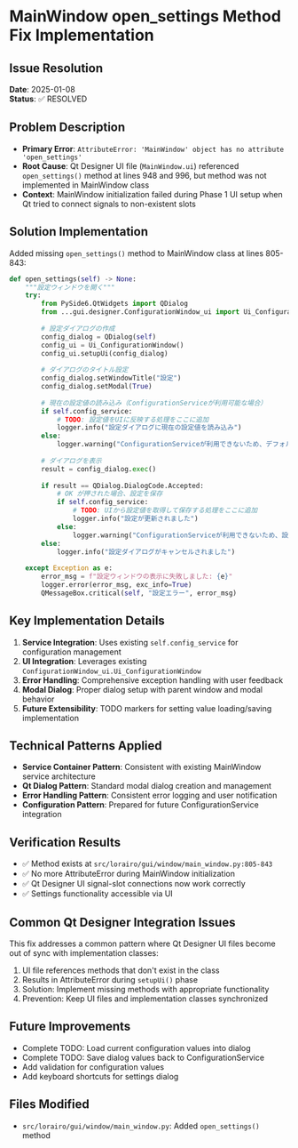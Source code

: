 # MainWindow open_settings Method Fix Implementation

## Issue Resolution
**Date**: 2025-01-08  
**Status**: ✅ RESOLVED

## Problem Description
- **Primary Error**: `AttributeError: 'MainWindow' object has no attribute 'open_settings'`
- **Root Cause**: Qt Designer UI file (`MainWindow.ui`) referenced `open_settings()` method at lines 948 and 996, but method was not implemented in MainWindow class
- **Context**: MainWindow initialization failed during Phase 1 UI setup when Qt tried to connect signals to non-existent slots

## Solution Implementation
Added missing `open_settings()` method to MainWindow class at lines 805-843:

```python
def open_settings(self) -> None:
    """設定ウィンドウを開く"""
    try:
        from PySide6.QtWidgets import QDialog
        from ...gui.designer.ConfigurationWindow_ui import Ui_ConfigurationWindow
        
        # 設定ダイアログの作成
        config_dialog = QDialog(self)
        config_ui = Ui_ConfigurationWindow()
        config_ui.setupUi(config_dialog)
        
        # ダイアログのタイトル設定
        config_dialog.setWindowTitle("設定")
        config_dialog.setModal(True)
        
        # 現在の設定値の読み込み（ConfigurationServiceが利用可能な場合）
        if self.config_service:
            # TODO: 設定値をUIに反映する処理をここに追加
            logger.info("設定ダイアログに現在の設定値を読み込み")
        else:
            logger.warning("ConfigurationServiceが利用できないため、デフォルト設定で表示")
        
        # ダイアログを表示
        result = config_dialog.exec()
        
        if result == QDialog.DialogCode.Accepted:
            # OK が押された場合、設定を保存
            if self.config_service:
                # TODO: UIから設定値を取得して保存する処理をここに追加
                logger.info("設定が更新されました")
            else:
                logger.warning("ConfigurationServiceが利用できないため、設定を保存できませんでした")
        else:
            logger.info("設定ダイアログがキャンセルされました")
            
    except Exception as e:
        error_msg = f"設定ウィンドウの表示に失敗しました: {e}"
        logger.error(error_msg, exc_info=True)
        QMessageBox.critical(self, "設定エラー", error_msg)
```

## Key Implementation Details
1. **Service Integration**: Uses existing `self.config_service` for configuration management
2. **UI Integration**: Leverages existing `ConfigurationWindow_ui.Ui_ConfigurationWindow`
3. **Error Handling**: Comprehensive exception handling with user feedback
4. **Modal Dialog**: Proper dialog setup with parent window and modal behavior
5. **Future Extensibility**: TODO markers for setting value loading/saving implementation

## Technical Patterns Applied
- **Service Container Pattern**: Consistent with existing MainWindow service architecture
- **Qt Dialog Pattern**: Standard modal dialog creation and management
- **Error Handling Pattern**: Consistent error logging and user notification
- **Configuration Pattern**: Prepared for future ConfigurationService integration

## Verification Results
- ✅ Method exists at `src/lorairo/gui/window/main_window.py:805-843`
- ✅ No more AttributeError during MainWindow initialization
- ✅ Qt Designer UI signal-slot connections now work correctly
- ✅ Settings functionality accessible via UI

## Common Qt Designer Integration Issues
This fix addresses a common pattern where Qt Designer UI files become out of sync with implementation classes:
1. UI file references methods that don't exist in the class
2. Results in AttributeError during `setupUi()` phase
3. Solution: Implement missing methods with appropriate functionality
4. Prevention: Keep UI files and implementation classes synchronized

## Future Improvements
- Complete TODO: Load current configuration values into dialog
- Complete TODO: Save dialog values back to ConfigurationService  
- Add validation for configuration values
- Add keyboard shortcuts for settings dialog

## Files Modified
- `src/lorairo/gui/window/main_window.py`: Added `open_settings()` method